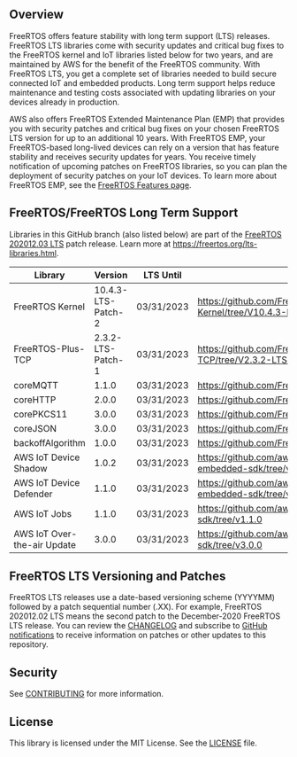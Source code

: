 ## Overview
FreeRTOS offers feature stability with long term support (LTS) releases. FreeRTOS LTS libraries come with security updates and critical bug fixes to the FreeRTOS kernel and IoT libraries listed below for two years, and are maintained by AWS for the benefit of the FreeRTOS community. With FreeRTOS LTS, you get a complete set of libraries needed to build secure connected IoT and embedded products. Long term support helps reduce maintenance and testing costs associated with updating libraries on your devices already in production.

AWS also offers FreeRTOS Extended Maintenance Plan (EMP) that provides you with security patches and critical bug fixes on your chosen FreeRTOS LTS version for up to an additional 10 years. With FreeRTOS EMP, your FreeRTOS-based long-lived devices can rely on a version that has feature stability and receives security updates for years. You receive timely notification of upcoming patches on FreeRTOS libraries, so you can plan the deployment of security patches on your IoT devices. To learn more about FreeRTOS EMP, see the [FreeRTOS Features page](https://aws.amazon.com/freertos/features/).

## FreeRTOS/FreeRTOS Long Term Support

Libraries in this GitHub branch (also listed below) are part of the [FreeRTOS 202012.03 LTS](https://github.com/FreeRTOS/FreeRTOS-LTS/tree/202012-LTS) patch release. Learn more at https://freertos.org/lts-libraries.html.

| Library                     | Version             | LTS Until  | LTS Repo URL                                                                |
|-------------------------    |---------------------|------------|---------------------------------------------------------------------------  |
| FreeRTOS Kernel             | 10.4.3-LTS-Patch-2  | 03/31/2023 | https://github.com/FreeRTOS/FreeRTOS-Kernel/tree/V10.4.3-LTS-Patch-2        |
| FreeRTOS-Plus-TCP           | 2.3.2-LTS-Patch-1   | 03/31/2023 | https://github.com/FreeRTOS/FreeRTOS-Plus-TCP/tree/V2.3.2-LTS-Patch-1       |
| coreMQTT                    | 1.1.0               | 03/31/2023 | https://github.com/FreeRTOS/coreMQTT/tree/v1.1.0                            |
| coreHTTP                    | 2.0.0               | 03/31/2023 | https://github.com/FreeRTOS/coreHTTP/tree/v2.0.0                            |
| corePKCS11                  | 3.0.0               | 03/31/2023 | https://github.com/FreeRTOS/corePKCS11/tree/v3.0.0                          |
| coreJSON                    | 3.0.0               | 03/31/2023 | https://github.com/FreeRTOS/coreJSON/tree/v3.0.0                            |
| backoffAlgorithm            | 1.0.0               | 03/31/2023 | https://github.com/FreeRTOS/backoffAlgorithm/tree/v1.0.0                    |
| AWS IoT Device Shadow       | 1.0.2               | 03/31/2023 | https://github.com/aws/Device-Shadow-for-AWS-IoT-embedded-sdk/tree/v1.0.2   |
| AWS IoT Device Defender     | 1.1.0               | 03/31/2023 | https://github.com/aws/Device-Defender-for-AWS-IoT-embedded-sdk/tree/v1.1.0 |
| AWS IoT Jobs                | 1.1.0               | 03/31/2023 | https://github.com/aws/Jobs-for-AWS-IoT-embedded-sdk/tree/v1.1.0            |
| AWS IoT Over-the-air Update | 3.0.0               | 03/31/2023 | https://github.com/aws/ota-for-aws-iot-embedded-sdk/tree/v3.0.0             |

## FreeRTOS LTS Versioning and Patches

FreeRTOS LTS releases use a date-based versioning scheme (YYYYMM) followed by a patch sequential number (.XX). For example, FreeRTOS 202012.02 LTS means the second patch to the December-2020 FreeRTOS LTS release. You can review the [CHANGELOG](./CHANGELOG.md) and subscribe to [GitHub notifications](https://docs.github.com/en/free-pro-team@latest/github/managing-subscriptions-and-notifications-on-github/about-notifications) to receive information on patches or other updates to this repository.   

## Security

See [CONTRIBUTING](CONTRIBUTING.md#security-issue-notifications) for more information.

## License

This library is licensed under the MIT License. See the [LICENSE](LICENSE.md) file.

